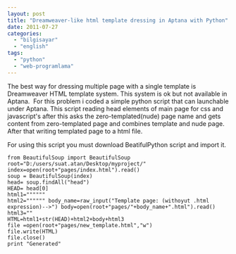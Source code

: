 ```yaml
---
layout: post
title: "Dreamweaver-like html template dressing in Aptana with Python"
date: 2011-07-27
categories: 
  - "bilgisayar"
  - "english"
tags: 
  - "python"
  - "web-programlama"
---
```


The best way for dressing multiple page with a single template is Dreamweaver HTML template system. This system is ok but not available in Aptana.  For this problem i coded a simple python script that can launchable under Aptana. This script reading head elements of main page for css and javascript's after this asks the zero-templated(nude) page name and gets content from zero-templated page and combines template and nude page. After that writing templated page to a html file.

For using this script you must download BeatifulPython script and import it.

```
from BeautifulSoup import BeautifulSoup
root="D:/users/suat.atan/Desktop/myproject/"
index=open(root+"pages/index.html").read()
soup = BeautifulSoup(index)
head= soup.findAll("head")
HEAD= head[0]
html1=""""""
html2="""""" body_name=raw_input("Template page: (withoyut .html expression)-->") body=open(root+"pages/"+body_name+".html").read() html3=""
HTML=html1+str(HEAD)+html2+body+html3
file =open(root+"pages/new_template.html","w")
file.write(HTML)
file.close()
print "Generated"
```
